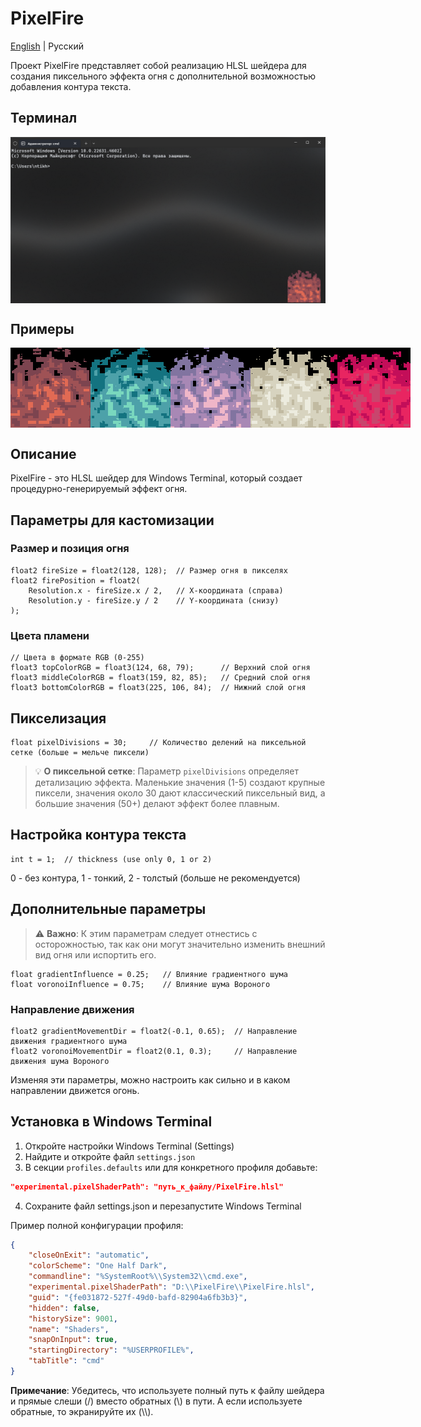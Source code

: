 # PixelFire

[English](README.md) | Русский

Проект PixelFire представляет собой реализацию HLSL шейдера для создания пиксельного эффекта огня с дополнительной возможностью добавления контура текста.

## Терминал

<div style="display: flex; justify-content: space-between; margin-bottom: 20px;">
  <img src="media/terminal.png" alt="Демо Windows Terminal" width="600" title="Windows Terminal с PixelFire">
</div>

## Примеры

<div style="display: flex; justify-content: space-between; margin-bottom: 20px;">
  <img src="media/pixelfire-7C444F-9F5255-E16A54.gif" alt="Классический огонь" width="128" title="Классический огонь">
  <img src="media/pixelfire-147380-4DA1A9-79D7BE.gif" alt="Холодный синий" width="128" title="Холодный синий">
  <img src="media/pixelfire-8174A0-A888B5-EFB6C8.gif" alt="Розовое пламя" width="128" title="Розовое пламя">
  <img src="media/pixelfire-C1BAA1-D7D3BF-ECEBDE.gif" alt="Теплый бежевый" width="128" title="Теплый бежевый">
  <img src="media/pixelfire-C30E59-E82561-C9456D.gif" alt="Ярко-розовый" width="128" title="Ярко-розовый">
</div>

## Описание

PixelFire - это HLSL шейдер для Windows Terminal, который создает процедурно-генерируемый эффект огня.

## Параметры для кастомизации

### Размер и позиция огня

```hlsl
float2 fireSize = float2(128, 128);  // Размер огня в пикселях
float2 firePosition = float2(
    Resolution.x - fireSize.x / 2,   // X-координата (справа)
    Resolution.y - fireSize.y / 2    // Y-координата (снизу)
);
```

### Цвета пламени

```hlsl
// Цвета в формате RGB (0-255)
float3 topColorRGB = float3(124, 68, 79);      // Верхний слой огня
float3 middleColorRGB = float3(159, 82, 85);   // Средний слой огня
float3 bottomColorRGB = float3(225, 106, 84);  // Нижний слой огня
```

## Пикселизация

```hlsl
float pixelDivisions = 30;     // Количество делений на пиксельной сетке (больше = мельче пиксели)
```

> 💡 **О пиксельной сетке**: Параметр `pixelDivisions` определяет детализацию эффекта. Маленькие значения (1-5) создают крупные пиксели, значения около 30 дают классический пиксельный вид, а большие значения (50+) делают эффект более плавным.

## Настройка контура текста

```hlsl
int t = 1;  // thickness (use only 0, 1 or 2)
```

0 - без контура, 1 - тонкий, 2 - толстый (больше не рекомендуется)

## Дополнительные параметры

> ⚠️ **Важно**: К этим параметрам следует отнестись с осторожностью, так как они могут значительно изменить внешний вид огня или испортить его.

```hlsl
float gradientInfluence = 0.25;   // Влияние градиентного шума
float voronoiInfluence = 0.75;    // Влияние шума Вороного
```

### Направление движения

```hlsl
float2 gradientMovementDir = float2(-0.1, 0.65);  // Направление движения градиентного шума
float2 voronoiMovementDir = float2(0.1, 0.3);     // Направление движения шума Вороного
```

Изменяя эти параметры, можно настроить как сильно и в каком направлении движется огонь.

## Установка в Windows Terminal

1. Откройте настройки Windows Terminal (Settings)
2. Найдите и откройте файл `settings.json`
3. В секции `profiles.defaults` или для конкретного профиля добавьте:

```json
"experimental.pixelShaderPath": "путь_к_файлу/PixelFire.hlsl"
```

4. Сохраните файл settings.json и перезапустите Windows Terminal

Пример полной конфигурации профиля:

```json
{
    "closeOnExit": "automatic",
    "colorScheme": "One Half Dark",
    "commandline": "%SystemRoot%\\System32\\cmd.exe",
    "experimental.pixelShaderPath": "D:\\PixelFire\\PixelFire.hlsl",
    "guid": "{fe031872-527f-49d0-bafd-82904a6fb3b3}",
    "hidden": false,
    "historySize": 9001,
    "name": "Shaders",
    "snapOnInput": true,
    "startingDirectory": "%USERPROFILE%",
    "tabTitle": "cmd"
}
```

**Примечание**: Убедитесь, что используете полный путь к файлу шейдера и прямые слеши (/) вместо обратных (\\) в пути. А если используете обратные, то экранируйте их (\\\\).
